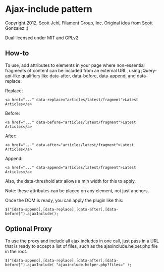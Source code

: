 # Ajax-include pattern 

Copyright 2012, Scott Jehl, Filament Group, Inc. Original idea from Scott Gonzalez :)

Dual licensed under MIT and GPLv2

## How-to
To use, add attributes to elements in your page where non-essential fragments of content can be included from an external URL, using jQuery-api-like qualifiers like data-after, data-before, data-append, and data-replace:

Replace:

    <a href="..." data-replace="articles/latest/fragment">Latest Articles</a>

Before:

    <a href="..." data-before="articles/latest/fragment">Latest Articles</a>

After:

    <a href="..." data-after="articles/latest/fragment">Latest Articles</a>

Append:

    <a href="..." data-append="articles/latest/fragment">Latest Articles</a>


Also, the data-threshold attr allows a min width for this to apply.

Note: these attributes can be placed on any element, not just anchors.


Once the DOM is ready, you can apply the plugin like this: 

    $("[data-append],[data-replace],[data-after],[data-before]").ajaxInclude();
	

## Optional Proxy

To use the proxy and include all ajax includes in one call, just pass in a URL that is ready to accept a list of files, such as the ajaxinclude.helper.php file in the root.

    $("[data-append],[data-replace],[data-after],[data-before]").ajaxInclude( "ajaxinclude.helper.php?files=" );